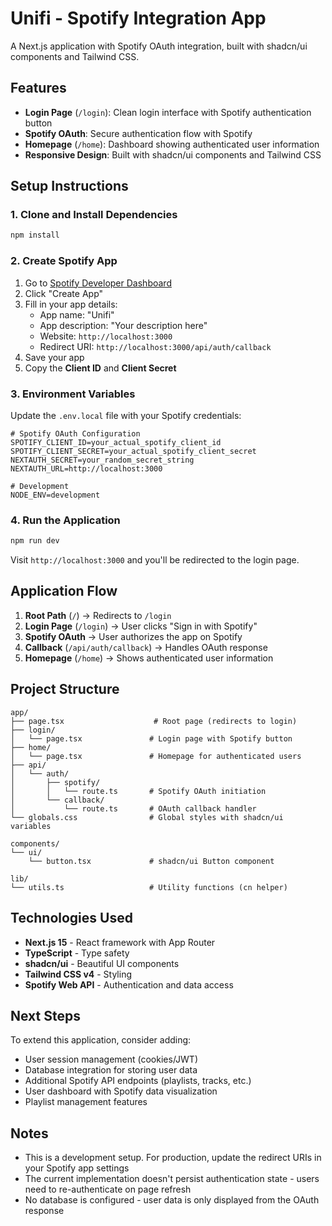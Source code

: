 # Unifi - Spotify Integration App

A Next.js application with Spotify OAuth integration, built with shadcn/ui components and Tailwind CSS.

## Features

- **Login Page** (`/login`): Clean login interface with Spotify authentication button
- **Spotify OAuth**: Secure authentication flow with Spotify
- **Homepage** (`/home`): Dashboard showing authenticated user information
- **Responsive Design**: Built with shadcn/ui components and Tailwind CSS

## Setup Instructions

### 1. Clone and Install Dependencies

```bash
npm install
```

### 2. Create Spotify App

1. Go to [Spotify Developer Dashboard](https://developer.spotify.com/dashboard)
2. Click "Create App"
3. Fill in your app details:
   - App name: "Unifi"
   - App description: "Your description here"
   - Website: `http://localhost:3000`
   - Redirect URI: `http://localhost:3000/api/auth/callback`
4. Save your app
5. Copy the **Client ID** and **Client Secret**

### 3. Environment Variables

Update the `.env.local` file with your Spotify credentials:

```env
# Spotify OAuth Configuration
SPOTIFY_CLIENT_ID=your_actual_spotify_client_id
SPOTIFY_CLIENT_SECRET=your_actual_spotify_client_secret
NEXTAUTH_SECRET=your_random_secret_string
NEXTAUTH_URL=http://localhost:3000

# Development
NODE_ENV=development
```

### 4. Run the Application

```bash
npm run dev
```

Visit `http://localhost:3000` and you'll be redirected to the login page.

## Application Flow

1. **Root Path** (`/`) → Redirects to `/login`
2. **Login Page** (`/login`) → User clicks "Sign in with Spotify"
3. **Spotify OAuth** → User authorizes the app on Spotify
4. **Callback** (`/api/auth/callback`) → Handles OAuth response
5. **Homepage** (`/home`) → Shows authenticated user information

## Project Structure

```
app/
├── page.tsx                    # Root page (redirects to login)
├── login/
│   └── page.tsx               # Login page with Spotify button
├── home/
│   └── page.tsx               # Homepage for authenticated users
├── api/
│   └── auth/
│       ├── spotify/
│       │   └── route.ts       # Spotify OAuth initiation
│       └── callback/
│           └── route.ts       # OAuth callback handler
└── globals.css                # Global styles with shadcn/ui variables

components/
└── ui/
    └── button.tsx             # shadcn/ui Button component

lib/
└── utils.ts                   # Utility functions (cn helper)
```

## Technologies Used

- **Next.js 15** - React framework with App Router
- **TypeScript** - Type safety
- **shadcn/ui** - Beautiful UI components
- **Tailwind CSS v4** - Styling
- **Spotify Web API** - Authentication and data access

## Next Steps

To extend this application, consider adding:

- User session management (cookies/JWT)
- Database integration for storing user data
- Additional Spotify API endpoints (playlists, tracks, etc.)
- User dashboard with Spotify data visualization
- Playlist management features

## Notes

- This is a development setup. For production, update the redirect URIs in your Spotify app settings
- The current implementation doesn't persist authentication state - users need to re-authenticate on page refresh
- No database is configured - user data is only displayed from the OAuth response
